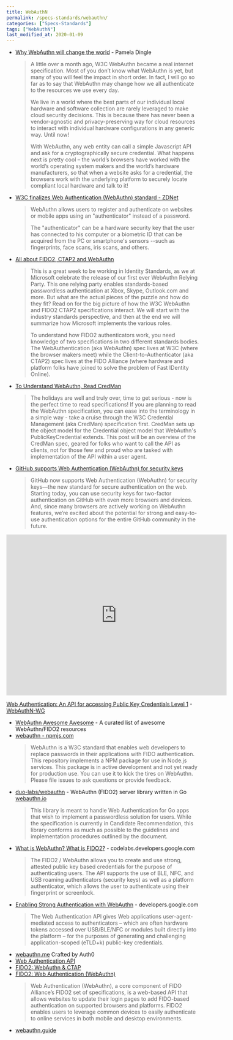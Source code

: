 ```yaml
---
title: WebAuthN
permalink: /specs-standards/webauthn/
categories: ["Specs-Standards"]
tags: ["WebAuthN"]
last_modified_at: 2020-01-09
---
```


* [Why WebAuthn will change the world](https://techcommunity.microsoft.com/t5/identity-standards-blog/why-webauthn-will-change-the-world/ba-p/482286) - Pamela Dingle
  > A little over a month ago, W3C WebAuthn became a real internet specification.  Most of you don’t know what WebAuthn is yet, but many of you will feel the impact in short order.  In fact, I will go so far as to say that WebAuthn may change how we all authenticate to the resources we use every day. 
  > 
  > We live in a world where the best parts of our individual local hardware and software collection are rarely leveraged to make cloud security decisions.  This is because there has never been a vendor-agnostic and privacy-preserving way for cloud resources to interact with individual hardware configurations in any generic way.  Until now! 
  > 
  > With WebAuthn, any web entity can call a simple Javascript API and ask for a cryptographically secure credential.   What happens next is pretty cool – the world’s browsers have worked with the world’s operating system makers and the world’s hardware manufacturers, so that when a website asks for a credential, the browsers work with the underlying platform to securely locate compliant local hardware and talk to it!   
* [W3C finalizes Web Authentication (WebAuthn) standard - ZDNet](https://www.zdnet.com/article/w3c-finalizes-web-authentication-webauthn-standard/)
  > WebAuthn allows users to register and authenticate on websites or mobile apps using an "authenticator" instead of a password.
  > 
  > The "authenticator" can be a hardware security key that the user has connected to his computer or a biometric ID that can be acquired from the PC or smartphone's sensors --such as fingerprints, face scans, iris scans, and others.
* [All about FIDO2, CTAP2 and WebAuthn](https://techcommunity.microsoft.com/t5/Identity-Standards-Blog/All-about-FIDO2-CTAP2-and-WebAuthn/ba-p/288910) 
  > This is a great week to be working in Identity Standards, as we at Microsoft celebrate the release of our first ever WebAuthn Relying Party. This one relying party enables standards-based passwordless authentication at Xbox, Skype, Outlook.com and more. But what are the actual pieces of the puzzle and how do they fit? Read on for the big picture of how the W3C WebAuthn and FIDO2 CTAP2 specifications interact. We will start with the industry standards perspective, and then at the end we will summarize how Microsoft implements the various roles. 
  > 
  > To understand how FIDO2 authenticators work, you need knowledge of two specifications in two different standards bodies. The WebAuthentication (aka WebAuthn) spec lives at W3C (where the browser makers meet) while the Client-to-Authenticator (aka CTAP2) spec lives at the FIDO Alliance (where hardware and platform folks have joined to solve the problem of Fast IDentity Online).
* [To Understand WebAuthn, Read CredMan](https://techcommunity.microsoft.com/t5/identity-standards-blog/to-understand-webauthn-read-credman/ba-p/339652)
  > The holidays are well and truly over, time to get serious - now is the perfect time to read specifications! If you are planning to read the WebAuthn specification, you can ease into the terminology in a simple way - take a cruise through the W3C Credential Management (aka CredMan) specification first.  CredMan sets up the object model for the Credential object model that WebAuthn's PublicKeyCredential extends.  This post will be an overview of the CredMan spec, geared for folks who want to call the API as clients, not for those few and proud who are tasked with implementation of the API within a user agent.  
* [GitHub supports Web Authentication (WebAuthn) for security keys](https://github.blog/2019-08-21-github-supports-webauthn-for-security-keys/)
  > GitHub now supports Web Authentication (WebAuthn) for security keys—the new standard for secure authentication on the web. Starting today, you can use security keys for two-factor authentication on GitHub with even more browsers and devices. And, since many browsers are actively working on WebAuthn features, we’re excited about the potential for strong and easy-to-use authentication options for the entire GitHub community in the future.

<iframe src="https://slides.com/fidoalliance/webauthn-overview/embed" width="576" height="420" scrolling="no" frameborder="0" webkitallowfullscreen mozallowfullscreen allowfullscreen></iframe>

[Web Authentication: An API for accessing Public Key Credentials Level 1](https://www.w3.org/TR/webauthn/) - [WebAuthN-WG](https://www.w3.org/Webauthn/)
* [WebAuthn Awesome Awesome](https://github.com/herrjemand/awesome-webauthn) - A curated list of awesome WebAuthn/FIDO2 resources
* [webauthn - npmjs.com](https://www.npmjs.com/package/webauthn)
  > WebAuthn is a W3C standard that enables web developers to replace passwords in their applications with FIDO authentication. This repository implements a NPM package for use in Node.js services. This package is in active development and not yet ready for production use. You can use it to kick the tires on WebAuthn. Please file issues to ask questions or provide feedback.
* [duo-labs/webauthn](https://github.com/duo-labs/webauthn) - WebAuthn (FIDO2) server library written in Go [webauthn.io](https://webauthn.io/)
  > This library is meant to handle Web Authentication for Go apps that wish to implement a passwordless solution for users. While the specification is currently in Candidate Recommendation, this library conforms as much as possible to the guidelines and implementation procedures outlined by the document.
* [What is WebAuthn? What is FIDO2?](https://codelabs.developers.google.com/codelabs/webauthn-reauth/#0) - codelabs.developers.google.com
  > The FIDO2 / WebAuthn allows you to create and use strong, attested public key based credentials for the purpose of authenticating users. The API supports the use of BLE, NFC, and USB roaming authenticators (security keys) as well as a platform authenticator, which allows the user to authenticate using their fingerprint or screenlock.
* [Enabling Strong Authentication with WebAuthn](https://developers.google.com/web/updates/2018/05/webauthn) - developers.google.com
  > The Web Authentication API gives Web applications user-agent-mediated access to authenticators – which are often hardware tokens accessed over USB/BLE/NFC or modules built directly into the platform – for the purposes of generating and challenging application-scoped (eTLD+k) public-key credentials.
* [webauthn.me](https://webauthn.me) Crafted by Auth0
* [Web Authentication API](https://developer.mozilla.org/en-US/docs/Web/API/Web_Authentication_API)
* [FIDO2: WebAuthn & CTAP](https://fidoalliance.org/fido2/)
* [FIDO2: Web Authentication (WebAuthn)](https://fidoalliance.org/fido2/fido2-web-authentication-webauthn/)
    > Web Authentication (WebAuthn), a core component of FIDO Alliance’s FIDO2 set of specifications, is a web-based API that allows websites to update their login pages to add FIDO-based authentication on supported browsers and platforms. FIDO2 enables users to leverage common devices to easily authenticate to online services in both mobile and desktop environments.
* [webauthn.guide](https://webauthn.guide)